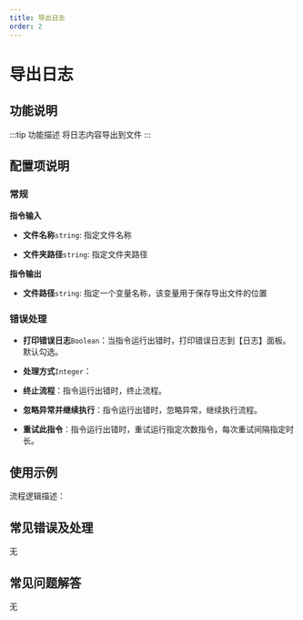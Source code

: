 ```yaml
---
title: 导出日志
order: 2
---
```


# 导出日志

## 功能说明

:::tip 功能描述
将日志内容导出到文件
:::

## 配置项说明

### 常规

**指令输入**

- **文件名称**`string`: 指定文件名称

- **文件夹路径**`string`: 指定文件夹路径


**指令输出**

- **文件路径**`string`: 指定一个变量名称，该变量用于保存导出文件的位置

### 错误处理

- **打印错误日志**`Boolean`：当指令运行出错时，打印错误日志到【日志】面板。默认勾选。

- **处理方式**`Integer`：

 - **终止流程**：指令运行出错时，终止流程。

 - **忽略异常并继续执行**：指令运行出错时，忽略异常，继续执行流程。

 - **重试此指令**：指令运行出错时，重试运行指定次数指令，每次重试间隔指定时长。

## 使用示例

流程逻辑描述：

## 常见错误及处理

无

## 常见问题解答

无

